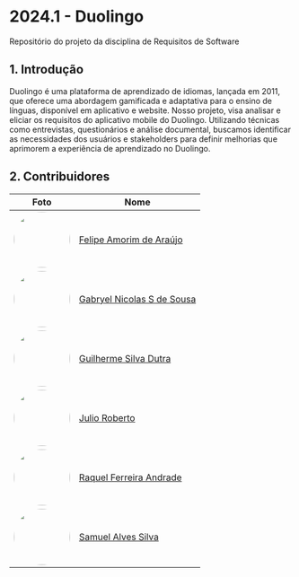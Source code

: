 # 2024.1 - Duolingo
Repositório do projeto da disciplina de Requisitos de Software

## 1. Introdução
Duolingo é uma plataforma de aprendizado de idiomas, lançada em 2011, que oferece uma abordagem gamificada e adaptativa para o ensino de línguas, disponível em aplicativo e website. Nosso projeto, visa analisar e eliciar os requisitos do aplicativo mobile do Duolingo. Utilizando técnicas como entrevistas, questionários e análise documental, buscamos identificar as necessidades dos usuários e stakeholders para definir melhorias que aprimorem a experiência de aprendizado no Duolingo.

## 2. Contribuidores

| Foto | Nome |
| -------------------------------------------------------------------------------------------------------------------------- | --------------------------------------------------------- |
| [<img style="border-radius: 50%;" width="100px" src="https://github.com/lipeaaraujo.png">](https://github.com/lipeaaraujo) | [Felipe Amorim de Araújo](https://github.com/lipeaaraujo) |
| [<img style="border-radius: 50%;" width="100px" src="https://github.com/gabryelns.png">](https://github.com/gabryelns) | [Gabryel Nicolas S de Sousa](https://github.com/gabryelns) |
| [<img style="border-radius: 50%;" width="100px" src="https://github.com/GuiDutra21.png">](https://github.com/GuiDutra21) | [Guilherme Silva Dutra](https://github.com/GuiDutra21) |
| [<img style="border-radius: 50%;" width="100px" src="https://github.com/JulioR2022.png">](https://github.com/JulioR2022) | [Julio Roberto](https://github.com/JulioR2022) |
| [<img style="border-radius: 50%;" width="100px" src="https://github.com/raquel-andrade.png">](https://github.com/raquel-andrade) | [Raquel Ferreira Andrade](https://github.com/raquel-andrade) |
| [<img style="border-radius: 50%;" width="100px" src="https://github.com/samuelalvess.png">](https://github.com/samuelalvess) | [Samuel Alves Silva](https://github.com/samuelalvess) |
